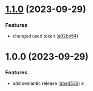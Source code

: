 # [1.1.0](https://github.com/monopolo11/monopolo11-website/compare/v1.0.0...v1.1.0) (2023-09-29)


### Features

* changed used token ([a02bb54](https://github.com/monopolo11/monopolo11-website/commit/a02bb54ad855c525ae74d3bbbed9220691069056))

# 1.0.0 (2023-09-29)

### Features

- add semantic release ([abed536](https://github.com/monopolo11/monopolo11-website/commit/abed536b902e8198c533bf7a733a88db4b55ca1b))
  a
